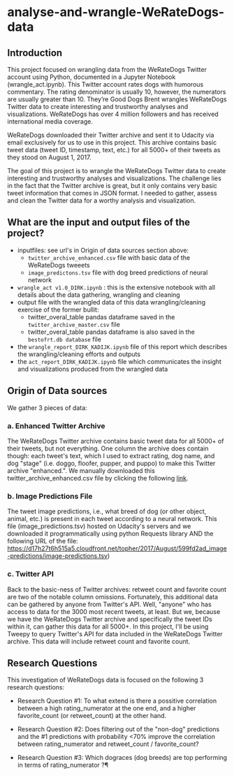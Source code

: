 # analyse-and-wrangle-WeRateDogs-data

## Introduction

This project focused on wrangling data from the WeRateDogs Twitter account using Python, documented in a Jupyter Notebook (wrangle_act.ipynb). This Twitter account rates dogs with humorous commentary. The rating denominator is usually 10, however, the numerators are usually greater than 10. They’re Good Dogs Brent wrangles WeRateDogs Twitter data to create interesting and trustworthy analyses and visualizations. WeRateDogs has over 4 million followers and has received international media coverage.

WeRateDogs downloaded their Twitter archive and sent it to Udacity via email exclusively for us to use in this project. This archive contains basic tweet data (tweet ID, timestamp, text, etc.) for all 5000+ of their tweets as they stood on August 1, 2017.

The goal of this project is to wrangle the WeRateDogs Twitter data to create interesting and trustworthy analyses and visualizations. The challenge lies in the fact that the Twitter archive is great, but it only contains very basic tweet information that comes in JSON format. I needed to gather, assess and clean the Twitter data for a worthy analysis and visualization.

## What are the input and output files of the project?

* inputfiles: see url's in Origin of data sources section above:
  - `twitter_archive_enhanced.csv` file with basic data of the WeRateDogs tweeets
  - `image_predictons.tsv` file with dog breed predictions of neural network
* `wrangle_act v1.0_DIRK.ipynb` : this is the extensive notebook with all details about the data gathering, wrangling and cleaning
* output file with the wrangled data of this data wrangling/cleaning exercise of the former bullit:
  - twitter_overal_table pandas dataframe saved in the `twitter_archive_master.csv` file
  - twitter_overal_table pandas dataframe is also saved in the `bestofrt.db database` file
* the `wrangle_report_DIRK_KADIJK.ipynb` file of this report which describes the wrangling/cleaning efforts and outputs
* the `act_report_DIRK_KADIJK.ipynb` file which communicates the insight and visualizations produced from the wrangled data

## Origin of Data sources

We gather 3 pieces of data:

### a. Enhanced Twitter Archive

The WeRateDogs Twitter archive contains basic tweet data for all 5000+ of their tweets, but not everything. One column the archive does contain though: each tweet's text, which I used to extract rating, dog name, and dog "stage" (i.e. doggo, floofer, pupper, and puppo) to make this Twitter archive "enhanced.". We manually downloaded this twitter_archive_enhanced.csv file by clicking the following [link](https://d17h27t6h515a5.cloudfront.net/topher/2017/August/59a4e958_twitter-archive-enhanced/twitter-archive-enhanced.csv). 

### b. Image Predictions File

The tweet image predictions, i.e., what breed of dog (or other object, animal, etc.) is present in each tweet according to a neural network. This file (image_predictions.tsv) hosted on Udacity's servers and we downloaded it programmatically using python Requests library AND the following URL of the file: https://d17h27t6h515a5.cloudfront.net/topher/2017/August/599fd2ad_image-predictions/image-predictions.tsv)

### c. Twitter API

Back to the basic-ness of Twitter archives: retweet count and favorite count are two of the notable column omissions. Fortunately, this additional data can be gathered by anyone from Twitter's API. Well, "anyone" who has access to data for the 3000 most recent tweets, at least. But we, because we have the WeRateDogs Twitter archive and specifically the tweet IDs within it, can gather this data for all 5000+.
In this project, I'll be using Tweepy to query Twitter's API for data included in the WeRateDogs Twitter archive. This data will include retweet count and favorite count.

## Research Questions

This investigation of WeRateDogs data is focused on the following 3 research questions:
* Research Question #1: To what extend is there a possitive correlation between a high rating_numerator at the one end, and a higher favorite_count (or retweet_count) at the other hand.

* Research Question #2: Does filtering out of the "non-dog" predictions and the #1 predictions with probability <70% improve the correlation between rating_numerator and retweet_count / favorite_count? 

* Research Question #3: Which dograces (dog breeds) are top performing in terms of rating_numerator ?¶ 





